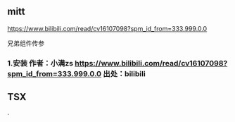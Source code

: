 ## mitt

https://www.bilibili.com/read/cv16107098?spm_id_from=333.999.0.0

兄弟组件传参

### 1.安装 作者：小满zs https://www.bilibili.com/read/cv16107098?spm_id_from=333.999.0.0 出处：bilibili

## TSX

·

